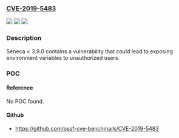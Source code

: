 ### [CVE-2019-5483](https://cve.mitre.org/cgi-bin/cvename.cgi?name=CVE-2019-5483)
![](https://img.shields.io/static/v1?label=Product&message=seneca&color=blue)
![](https://img.shields.io/static/v1?label=Version&message=n%2Fa&color=blue)
![](https://img.shields.io/static/v1?label=Vulnerability&message=Information%20Exposure%20Through%20an%20Error%20Message%20(CWE-209)&color=brighgreen)

### Description

Seneca < 3.9.0 contains a vulnerability that could lead to exposing environment variables to unauthorized users.

### POC

#### Reference
No POC found.

#### Github
- https://github.com/ossf-cve-benchmark/CVE-2019-5483

